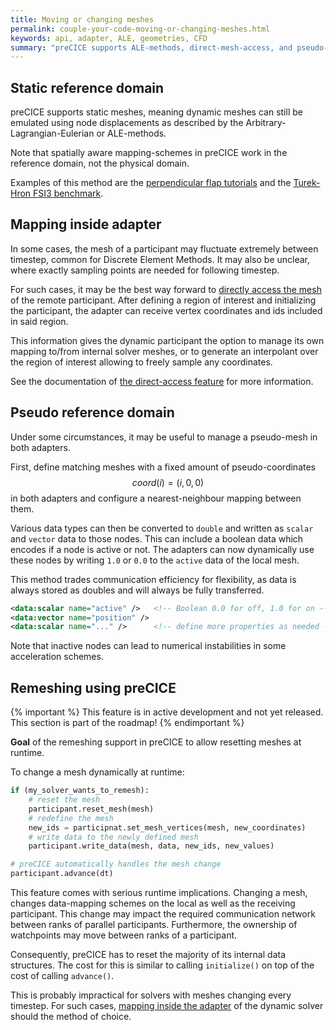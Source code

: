 ```yaml
---
title: Moving or changing meshes
permalink: couple-your-code-moving-or-changing-meshes.html
keywords: api, adapter, ALE, geometries, CFD
summary: "preCICE supports ALE-methods, direct-mesh-access, and pseudo-meshes to handle most scenarios of moving or changing meshes. A remeshing API is on the roadmap and being actively developped."
---
```


## Static reference domain

preCICE supports static meshes, meaning dynamic meshes can still be emulated using node displacements as described by the Arbitrary-Lagrangian-Eulerian or ALE-methods.

Note that spatially aware mapping-schemes in preCICE work in the reference domain, not the physical domain.

Examples of this method are the [perpendicular flap tutorials](tutorials-perpendicular-flap) and the [Turek-Hron FSI3 benchmark](tutorials-turek-hron-fsi3).

## Mapping inside adapter

In some cases, the mesh of a participant may fluctuate extremely between timestep, common for Discrete Element Methods.
It may also be unclear, where exactly sampling points are needed for following timestep.

For such cases, it may be the best way forward to [directly access the mesh](couple-your-code-direct-access) of the remote participant.
After defining a region of interest and initializing the participant, the adapter can receive vertex coordinates and ids included in said region.

This information gives the dynamic participant the option to manage its own mapping to/from internal solver meshes, or to generate an interpolant over the region of interest allowing to freely sample any coordinates.

See the documentation of [the direct-access feature](couple-your-code-direct-access) for more information.

## Pseudo reference domain

Under some circumstances, it may be useful to manage a pseudo-mesh in both adapters.

First, define matching meshes with a fixed amount of pseudo-coordinates $$ coord(i) = (i, 0, 0) $$ in both adapters and configure a nearest-neighbour mapping between them.

Various data types can then be converted to `double` and written as `scalar` and `vector` data to those nodes.
This can include a boolean data which encodes if a node is active or not.
The adapters can now dynamically use these nodes by writing `1.0` or `0.0` to the `active` data of the local mesh.

This method trades communication efficiency for flexibility, as data is always stored as doubles and will always be fully transferred.

```xml
<data:scalar name="active" />   <!-- Boolean 0.0 for off, 1.0 for on -->
<data:vector name="position" />
<data:scalar name="..." />      <!-- define more properties as needed -->
```

Note that inactive nodes can lead to numerical instabilities in some acceleration schemes.

## Remeshing using preCICE

{% important %}
This feature is in active development and not yet released. This section is part of the roadmap!
{% endimportant %}

**Goal** of the remeshing support in preCICE to allow resetting meshes at runtime.

To change a mesh dynamically at runtime:

```python
if (my_solver_wants_to_remesh):
    # reset the mesh
    participant.reset_mesh(mesh)
    # redefine the mesh
    new_ids = participnat.set_mesh_vertices(mesh, new_coordinates)
    # write data to the newly defined mesh
    participant.write_data(mesh, data, new_ids, new_values)

# preCICE automatically handles the mesh change
participant.advance(dt)
```

This feature comes with serious runtime implications.
Changing a mesh, changes data-mapping schemes on the local as well as the receiving participant.
This change may impact the required communication network between ranks of parallel participants.
Furthermore, the ownership of watchpoints may move between ranks of a participant.

Consequently, preCICE has to reset the majority of its internal data structures.
The cost for this is similar to calling `initialize()` on top of the cost of calling `advance()`.

This is probably impractical for solvers with meshes changing every timestep.
For such cases, [mapping inside the adapter](#mapping-inside-adapter) of the dynamic solver should the method of choice.
